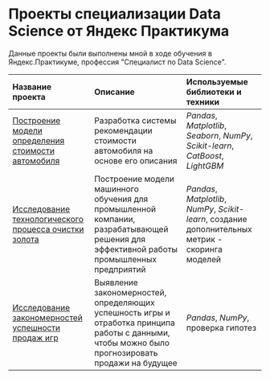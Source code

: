 # Проекты специализации Data Science от Яндекс Практикума
Данные проекты были выполнены мной в ходе обучения в Яндекс.Практикуме, профессия "Специалист по Data Science".

| Название проекта | Описание | Используемые библиотеки и техники | 
| :---------------------- | :---------------------- | :---------------------- |
| [Построение модели определения стоимости автомобиля](car_price_project) | Разработка системы рекомендации стоимости автомобиля на основе его описания | *Pandas*, *Matplotlib*, *Seaborn*, *NumPy*, *Scikit-learn*, *CatBoost*, *LightGBM*|
| [Исследование технологического процесса очистки золота](gold_recovery_project) | Построение модели машинного обучения для промышленной компании, разрабатывающей решения для эффективной работы промышленных предприятий| *Pandas*, *Matplotlib*, *NumPy*, *Scikit-learn*, создание дополнительных метрик - скоринга моделей |
| [Исследование закономерностей успешности продаж игр](game_industry_project) | Выявление закономерностей, определяющих успешность игры и отработка принципа работы с данными, чтобы можно было прогнозировать продажи на будущее | *Pandas*, *NumPy*, проверка гипотез|
